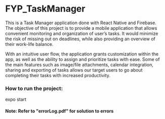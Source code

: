 # FYP_TaskManager
This is a Task Manager application done with React Native and Firebase. The objective of this project is to provide a mobile application that allows convenient monitoring and organization of user’s tasks. It would minimize the risk of missing out on deadlines, while also providing an overview of their work-life balance.

With an intuitive user flow, the application grants customization within the app, as well as the ability to assign and prioritize tasks with ease. Some of the main features such as image/file attachments, calendar integration, sharing and exporting of tasks allows our target users to go about completing their tasks with increased productivity.

### How to run the project:

expo start


#### Note: Refer to "errorLog.pdf" for solution to errors

<kbd>
</kbd>
<br><br><br>

